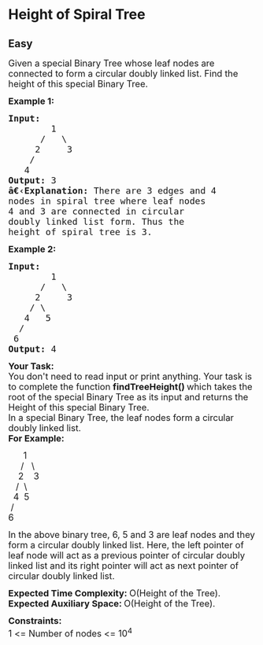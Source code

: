 # Height of Spiral Tree
## Easy 
<div class="problem-statement">
                <p></p><p><span style="font-size:18px">Given a special Binary Tree&nbsp;whose leaf nodes are connected to form a circular doubly linked list. Find the height of this special Binary Tree.</span></p>

<p><span style="font-size:18px"><strong>Example 1:</strong></span></p>

<pre><span style="font-size:18px"><strong>Input:</strong>
&nbsp;       1
&nbsp;     /   \
&nbsp;    2     3
&nbsp;   /
&nbsp;  4<strong>
Output: </strong>3<strong>
â€‹Explanation: </strong>There are 3 edges and 4
nodes in spiral tree where leaf nodes
4 and 3 are connected in circular
doubly linked list form. Thus the
height of spiral tree is 3.</span>
</pre>

<p><span style="font-size:18px"><strong>Example 2:</strong></span></p>

<pre><span style="font-size:18px"><strong>Input:</strong>
&nbsp;       1
      /   \
&nbsp;    2     3
&nbsp;   / \
&nbsp;  4   5
&nbsp; /
&nbsp;6<strong>
Output: </strong>4</span></pre>

<p><span style="font-size:18px"><strong>Your Task:</strong><br>
You don't need to read input or print anything. Your task is to complete the function&nbsp;<strong>findTreeHeight()&nbsp;</strong>which takes the root of the special Binary Tree as its input and returns the Height of this special Binary Tree.<br>
In a special Binary Tree, the leaf nodes form a circular doubly linked list.<br>
<strong>For Example:</strong></span></p>

<p><span style="font-size:18px">&nbsp; &nbsp; &nbsp; 1<br>
&nbsp; &nbsp; &nbsp;/&nbsp;&nbsp; \&nbsp;<br>
&nbsp; &nbsp; 2&nbsp;&nbsp;&nbsp; 3<br>
&nbsp; &nbsp;/&nbsp; \<br>
&nbsp; 4&nbsp; 5<br>
&nbsp;/&nbsp;&nbsp;<br>
6&nbsp;</span></p>

<p><span style="font-size:18px">In the above binary tree, 6, 5 and 3 are leaf nodes and they form a circular doubly linked list. Here, the left pointer of leaf node will act as a previous pointer of circular doubly linked list and its right pointer will act as next pointer of circular doubly linked list.</span></p>

<p><span style="font-size:18px"><strong>Expected Time Complexity:&nbsp;</strong>O(Height of the Tree).<br>
<strong>Expected Auxiliary Space:&nbsp;</strong>O(Height of the Tree).</span></p>

<p><span style="font-size:18px"><strong>Constraints:</strong><br>
1 &lt;= Number of nodes&nbsp;&lt;= 10<sup>4</sup></span></p>
 <p></p>
            </div>
